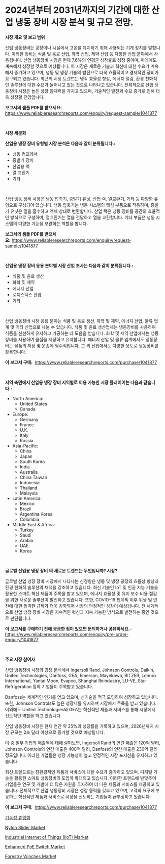<p><h1>2024년부터 2031년까지의 기간에 대한 산업 냉동 장비 시장 분석 및 규모 전망.</h1></p><p><strong>시장 개요 및 보고 범위</strong></p>
<p><p>산업 냉동장비는 공장이나 시설에서 고온을 유지하기 위해 사용되는 기계 장치를 말합니다. 이러한 장비는 식품 및 음료 산업, 화학 산업, 제약 산업 등 다양한 산업 분야에서 사용됩니다. 산업 냉동장비 시장은 현재 7.6%의 연평균 성장률로 성장 중이며, 미래에도 계속해서 성장할 것으로 예상됩니다. 이 시장은 새로운 기술과 혁신에 대한 수요가 계속해서 증가하고 있으며, 냉동 및 냉장 기술의 발전으로 더욱 효율적이고 경제적인 장비가 요구되고 있습니다. 최근의 시장 트렌드는 냉각 효율성 향상, 에너지 절감, 환경 친화적인 솔루션에 대한 수요가 늘어나고 있는 것으로 나타나고 있습니다. 전체적으로 산업 냉동장비 시장은 높은 성장 잠재력을 가지고 있으며, 기술적인 발전과 수요 증가로 인해 더욱 성장할 전망입니다.</p></p>
<p><strong>보고서의 샘플 PDF를 받으세요:</strong> <a href="https://www.reliableresearchreports.com/enquiry/request-sample/1041877">https://www.reliableresearchreports.com/enquiry/request-sample/1041877</a></p>
<p>&nbsp;</p>
<p><strong>시장 세분화</strong></p>
<p><strong>산업용 냉장 장비 유형별 시장 분석은 다음과 같이 분류됩니다.:</strong></p>
<p><ul><li>냉동 컴프레서</li><li>증발기 장치</li><li>산업용 랙</li><li>열 교환기</li><li>기타</li></ul></p>
<p>&nbsp;</p>
<p><p>산업 냉동 장비 시장은 냉동 압축기, 증발기 유닛, 산업 랙, 열교환기, 기타 등 다양한 유형으로 구성되어 있습니다. 냉동 압축기는 냉동 시스템의 핵심 부품으로 작용하며, 증발기 유닛은 열을 흡수하고 액체 상태로 변환합니다. 산업 랙은 냉동 장비를 공간의 효율적인 방식으로 구성하며, 열교환기는 열을 전달하고 열을 교환합니다. 기타 부품은 냉동 시스템의 다양한 기능을 보완하는 역할을 합니다.</p></p>
<p><strong>보고서의 샘플 PDF를 받으세요:</strong>&nbsp;<a href="https://www.reliableresearchreports.com/enquiry/request-sample/1041877">https://www.reliableresearchreports.com/enquiry/request-sample/1041877</a></p>
<p>&nbsp;</p>
<p><strong> 산업용 냉장 장비 응용 분야별 시장 산업 조사는 다음과 같이 분류됩니다.:</strong></p>
<p><ul><li>식품 및 음료 생산</li><li>화학 및 제약</li><li>에너지 산업</li><li>로지스틱스 산업</li><li>기타</li></ul></p>
<p>&nbsp;</p>
<p><p>산업 냉동장비 시장 응용 분야는 식품 및 음료 생산, 화학 및 제약, 에너지 산업, 물류 업계 및 기타 산업으로 나눌 수 있습니다. 식품 및 음료 생산업체는 냉동장비를 사용하여 식품을 신선하게 유지하고 가공하는 데 도움을 받습니다. 화학 및 제약 산업에서는 냉동장비를 사용하여 물질을 저장하고 유지합니다. 에너지 산업 및 물류 업계에서도 냉동장비는 물품의 저장 및 운송에 필수적입니다. 그 외 산업에서도 다양한 용도로 냉동장비를 활용합니다.</p></p>
<p><strong>이 보고서 구매:</strong>&nbsp; <a href="https://www.reliableresearchreports.com/purchase/1041877">https://www.reliableresearchreports.com/purchase/1041877</a></p>
<p>&nbsp;</p>
<p><strong>지역 측면에서 산업용 냉장 장비 지역별로 이용 가능한 시장 플레이어는 다음과 같습니다.:</strong></p>
<p><ul>
    <li>
        North America:
        <ul>
            <li>United States</li>
            <li>Canada</li>
        </ul>
    </li>
    <li>
        Europe:
        <ul>
            <li>Germany</li>
            <li>France</li>
            <li>U.K.</li>
            <li>Italy</li>
            <li>Russia</li>
        </ul>
    </li>
    <li>
        Asia-Pacific:
        <ul>
            <li>China</li>
            <li>Japan</li>
            <li>South Korea</li>
            <li>India</li>
            <li>Australia</li>
            <li>China Taiwan</li>
            <li>Indonesia</li>
            <li>Thailand</li>
            <li>Malaysia</li>
        </ul>
    </li>
    <li>
        Latin America:
        <ul>
            <li>Mexico</li>
            <li>Brazil</li>
            <li>Argentina Korea</li>
            <li>Colombia</li>
        </ul>
    </li>
    <li>
        Middle East & Africa:
        <ul>
            <li>Turkey</li>
            <li>Saudi</li>
            <li>Arabia</li>
            <li>UAE</li>
            <li>Korea</li>
        </ul>
    </li>
    </ul></p>
<p>&nbsp;</p>
<p><strong>글로벌 산업용 냉장 장비 의 새로운 트렌드는 무엇입니까? 시장?</strong></p>
<p><p>글로벌 산업 냉장 장비 시장에서 나타나는 신경향은 냉동 및 냉장 공정의 효율성 향상과 환경 친화적 솔루션의 채택을 강조하고 있습니다. 최신 기술인 IoT 및 인공 지능 기술을 활용한 스마트 혁신 제품이 주목을 받고 있으며, 에너지 효율성 및 유지 보수 비용 절감을 위한 새로운 솔루션이 발전하고 있습니다. 또한, COVID-19 팬데믹 이후 위생 및 안전에 대한 엄격한 규제가 더욱 강화되어 시장의 안정적인 성장이 예상됩니다. 전 세계적으로 산업 냉장 장비 시장은 지속적인 혁신과 지속 가능한 방식으로 발전하는 중인 것으로 판단됩니다.</p></p>
<p><strong>이 보고서를 구매하기 전에 궁금한 점이 있으면 문의하거나 공유하세요.</strong>- <a href="https://www.reliableresearchreports.com/enquiry/pre-order-enquiry/1041877">https://www.reliableresearchreports.com/enquiry/pre-order-enquiry/1041877</a></p>
<p>&nbsp;</p>
<p><strong>주요 시장 참여자</strong></p>
<p><p>산업 냉동장비 시장의 경쟁 분석에서 Ingersoll Rand, Johnson Controls, Daikin, United Technologies, Danfoss, GEA, Emerson, Mayekawa, BITZER, Lennox International, Yantai Moon, Evapco, Shanghai Reindustry, LU-VE, Star Refrigeration 등의 기업들이 주목받고 있습니다. </p><p>Danfoss는 세계적인 인기를 얻고 있으며, 신기술을 적극 도입하여 성장하고 있습니다. 또한, Johnson Controls도 높은 성장세를 유지하며 시장에서 주목을 받고 있습니다. 이외에도 United Technologies와 GEA는 혁신적인 제품과 서비스를 통해 시장에서 선도적인 역할을 하고 있습니다. </p><p>산업 냉동장비 시장은 현재 연간 약 25%의 성장률을 기록하고 있으며, 2026년까지 시장 규모는 2조 달러 이상으로 증가할 것으로 예상됩니다. </p><p>이 중 일부 기업의 매출액에 대해 살펴보면, Ingersoll Rand의 연간 매출은 120억 달러, Johnson Controls의 연간 매출은 400억 달러, Danfoss의 연간 매출은 230억 달러 정도입니다. 이러한 기업들은 성장 가능성이 높고 안정적인 시장 포지션을 유지하고 있습니다. </p><p>최신 트렌드로는 친환경적인 제품과 서비스에 대한 수요가 증가하고 있으며, 디지털 기술을 활용한 스마트 냉동장비의 도입이 확대되고 있습니다. 이러한 트렌드에 발맞추어 기업들은 연구 및 개발에 더 많은 자원을 투자하여 더 나은 제품과 서비스를 제공하고 있습니다. 전체적으로 산업 냉동장비 시장은 성장 동력을 갖추고 있으며, 고객의 요구에 부응하는 혁신적인 제품과 서비스로 시장을 선도하는 기업들이 급부상하고 있습니다.</p></p>
<p><strong>이 보고서 구매:</strong>&nbsp;&nbsp;<a href="https://www.reliableresearchreports.com/purchase/1041877">https://www.reliableresearchreports.com/purchase/1041877</a></p>
<p><p><a href="https://github.com/lkwggful07722/Market-Research-Report-List-1/blob/main/7165620190395.md">기능성 츄잉껌</a></p><p><a href="https://github.com/ashepherd82/Market-Research-Report-List-3/blob/main/nylon-slider-market.md">Nylon Slider Market</a></p><p><a href="https://issuu.com/reportprime-2/docs/industrial-internet-of-things-iiot-market-size-203">Industrial Internet of Things (IIoT) Market</a></p><p><a href="https://issuu.com/reportprime-2/docs/enhanced-poe-switch-market-size-2030.pptx">Enhanced PoE Switch Market</a></p><p><a href="https://full-wildebeest-80b.notion.site/Forestry-Winches-Market-Size-and-Growth-Market-Segmentation-Regional-and-Country-Breakdowns-and-M-bc522e4b142949b0961aaa1932054839">Forestry Winches Market</a></p></p>
